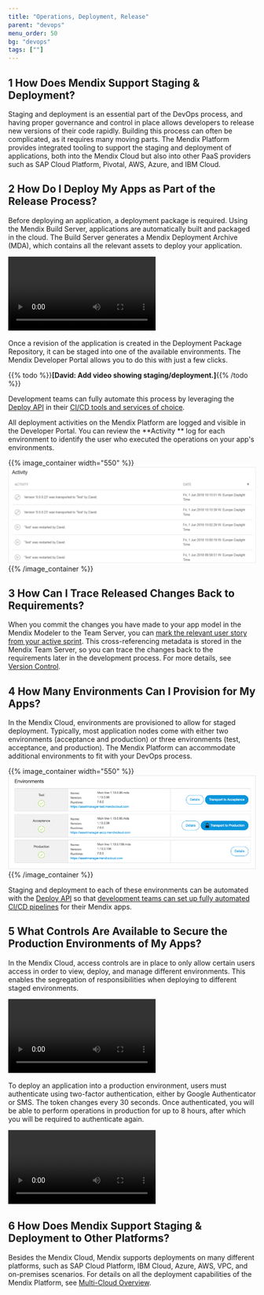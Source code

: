 ```yaml
---
title: "Operations, Deployment, Release"
parent: "devops"
menu_order: 50
bg: "devops"
tags: [""]
---
```


## 1 How Does Mendix Support Staging & Deployment?

Staging and deployment is an essential part of the DevOps process, and having proper governance and control in place allows developers to release new versions of their code rapidly. Building this process can often be complicated, as it requires many moving parts. The Mendix Platform provides integrated tooling to support the staging and deployment of applications, both into the Mendix Cloud but also into other PaaS providers such as SAP Cloud Platform, Pivotal, AWS, Azure, and IBM Cloud.

## 2 How Do I Deploy My Apps as Part of the Release Process?

Before deploying an application, a deployment package is required. Using the Mendix Build Server, applications are automatically built and packaged in the cloud. The Build Server generates a Mendix Deployment Archive (MDA), which contains all the relevant assets to deploy your application.

<video controls src="attachments/DO_BuildingRevisionFromCloudPortal.mp4">VIDEO</video>

Once a revision of the application is created in the Deployment Package Repository, it can be staged into one of the available environments. The Mendix Developer Portal allows you to do this with just a few clicks.

{{% todo %}}**[David: Add video showing staging/deployment.]**{{% /todo %}}

Development teams can fully automate this process by leveraging the [Deploy API](https://docs.mendix.com/apidocs-mxsdk/apidocs/deploy-api) in their [CI/CD tools and services of choice](cicd#cicd-other-tools).

All deployment activities on the Mendix Platform are logged and visible in the Developer Portal. You can review the **Activity ** log for each environment to identify the user who executed the operations on your app's environments.

{{% image_container width="550" %}}
![](attachments/activity-log.png)
{{% /image_container %}}

## 3 How Can I Trace Released Changes Back to Requirements?

When you commit the changes you have made to your app model in the Mendix Modeler to the Team Server, you can [mark the relevant user story from your active sprint](version-control#cross-reference). This cross-referencing metadata is stored in the Mendix Team Server, so you can trace the changes back to the requirements later in the development process. For more details, see [Version Control](version-control).

## 4 How Many Environments Can I Provision for My Apps?

In the Mendix Cloud, environments are provisioned to allow for staged deployment. Typically, most application nodes come with either two environments (acceptance and production) or three environments (test, acceptance, and production). The Mendix Platform can accommodate additional environments to fit with your DevOps process.

{{% image_container width="550" %}}
![](attachments/DO_StagingEnvironments.png)
{{% /image_container %}}

Staging and deployment to each of these environments can be automated with the [Deploy API](https://docs.mendix.com/apidocs-mxsdk/apidocs/deploy-api) so that [development teams can set up fully automated CI/CD pipelines](cicd#cicd-other-tools) for their Mendix apps.

## 5 What Controls Are Available to Secure the Production Environments of My Apps?

In the Mendix Cloud, access controls are in place to only allow certain users access in order to view, deploy, and manage different environments. This enables the segregation of responsibilities when deploying to different staged environments.

<video controls src="attachments/NodePermissions2.mp4">VIDEO</video>

To deploy an application into a production environment, users must authenticate using two-factor authentication, either by Google Authenticator or SMS. The token changes every 30 seconds. Once authenticated, you will be able to perform operations in production for up to 8 hours, after which you will be required to authenticate again.

<video controls src="attachments/DO_GoogleAuthenticator.mp4">VIDEO</video>

## 6 How Does Mendix Support Staging & Deployment to Other Platforms?

Besides the Mendix Cloud, Mendix supports deployments on many different platforms, such as SAP Cloud Platform, IBM Cloud, Azure, AWS, VPC, and on-premises scenarios. For details on all the deployment capabilities of the Mendix Platform, see [Multi-Cloud Overview](../app-capabilities/multi-cloud-overview).
